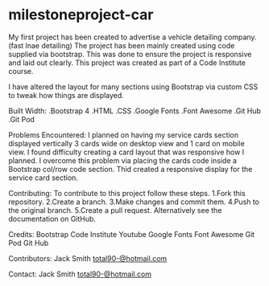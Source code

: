 # milestoneproject-car
My first project has been created to advertise a vehicle detailing company. (fast lnae detailing)
The project has been mainly created using code supplied via bootstrap. This was done to ensure the project is
responsive and laid out clearly. This project was created as part of a Code Institute course. 

I have altered the layout for many sections using Bootstrap via custom CSS to tweak how things are displayed.

Built Width:
.Bootstrap 4
.HTML
.CSS
.Google Fonts
.Font Awesome
.Git Hub
.Git Pod

Problems Encountered:
I planned on having my service cards section displayed vertically 3 cards wide on desktop view and 1 card on mobile view.
I found difficulty creating a card layout that was responsive how I planned. I overcome this problem via placing the cards code 
inside a Bootstrap col/row code section. Thid created a responsive display for the service card section.


Contributing:
To contribute to this project follow these steps.
1.Fork this repository.
2.Create a branch.
3.Make changes and commit them.
4.Push to the original branch.
5.Create a pull request.
Alternatively see the documentation on GitHub.


Credits:
Bootstrap
Code Institute
Youtube
Google Fonts
Font Awesome
Git Pod
Git Hub


Contributors:
Jack Smith
total90-@hotmail.com

Contact:
Jack Smith
total90-@hotmail.com
